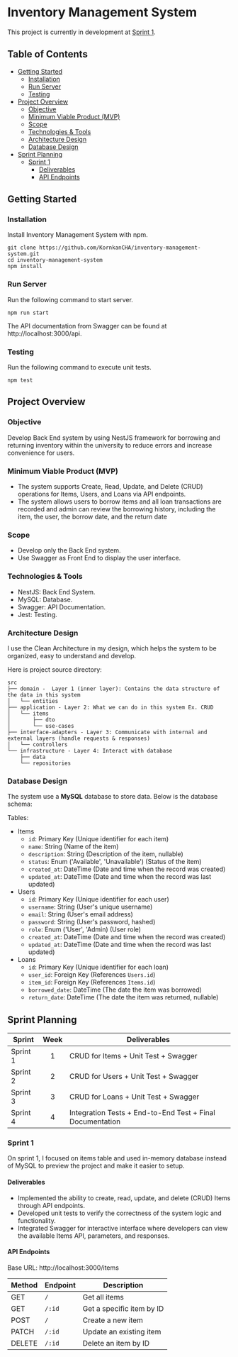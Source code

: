 # Inventory Management System
This project is currently in development at [Sprint 1](#sprint-1).
## Table of Contents
- [Getting Started](#getting-started)
   - [Installation](#installation)
   - [Run Server](#run-server)
   - [Testing](#testing)
- [Project Overview](#project-overview)
   - [Objective](#objective)
   - [Minimum Viable Product (MVP)](#minimum-viable-product-mvp)
   - [Scope](#scope)
   - [Technologies & Tools](#technologies-tools)
   - [Architecture Design](#architecture-design)
   - [Database Design](#database-design)
- [Sprint Planning](#sprint-planning)
    - [Sprint 1](#sprint-1)
        - [Deliverables](#deliverables)
        - [API Endpoints](#api-endpoints)

## Getting Started

### Installation

Install Inventory Management System with npm.

```
git clone https://github.com/KornkanCHA/inventory-management-system.git
cd inventory-management-system
npm install
```

### Run Server
Run the following command to start server.
```
npm run start
```
The API documentation from Swagger can be found at http://localhost:3000/api.

### Testing
Run the following command to execute unit tests.
```
npm test
```

## Project Overview

### Objective

Develop Back End system by using NestJS framework for borrowing and returning inventory within the university to reduce errors and increase convenience for users.

### Minimum Viable Product (MVP)

- The system supports Create, Read, Update, and Delete (CRUD) operations for Items, Users, and Loans via API endpoints.
- The system allows users to borrow items and all loan transactions are recorded and admin can review the borrowing history, including the item, the user, the borrow date, and the return date

### Scope

- Develop only the Back End system.
- Use Swagger as Front End to display the user interface.

### Technologies & Tools

- NestJS: Back End System.
- MySQL: Database.
- Swagger: API Documentation.
- Jest: Testing.

### Architecture Design

I use the Clean Architecture in my design, which helps the system to be organized, easy to understand and develop.

Here is project source directory:

```
src
├── domain -  Layer 1 (inner layer): Contains the data structure of the data in this system
│   └── entities
├── application - Layer 2: What we can do in this system Ex. CRUD
│   └── items
│       ├── dto
│       └── use-cases
├── interface-adapters - Layer 3: Communicate with internal and external layers (handle requests & responses)
│   └── controllers
└── infrastructure - Layer 4: Interact with database
    ├── data
    └── repositories
```

### Database Design

The system use a **MySQL** database to store data. Below is the database schema:

Tables:
- Items
   - `id`: Primary Key (Unique identifier for each item)
   - `name`: String (Name of the item)
   - `description`: String (Description of the item, nullable)
   - `status`: Enum ('Available', 'Unavailable') (Status of the item)
   - `created_at`: DateTime (Date and time when the record was created)
   - `updated_at`: DateTime (Date and time when the record was last updated)
- Users
   - `id`: Primary Key (Unique identifier for each user)
   - `username`: String (User's unique username)
   - `email`: String (User's email address)
   - `password`: String (User's password, hashed)
   - `role`: Enum ('User', 'Admin) (User role)
   - `created_at`: DateTime (Date and time when the record was created)
   - `updated_at`: DateTime (Date and time when the record was last updated)
- Loans
   - `id`: Primary Key (Unique identifier for each loan)
   - `user_id`: Foreign Key (References `Users.id`)
   - `item_id`: Foreign Key (References `Items.id`)
   - `borrowed_date`: DateTime (The date the item was borrowed)
   - `return_date`: DateTime (The date the item was returned, nullable)

## Sprint Planning

Sprint | Week | Deliverables
--- | :---: | ---
Sprint 1 | 1 | CRUD for Items + Unit Test + Swagger
Sprint 2 | 2 | CRUD for Users + Unit Test + Swagger
Sprint 3 | 3 | CRUD for Loans + Unit Test + Swagger
Sprint 4 | 4 | Integration Tests + End-to-End Test + Final Documentation

### Sprint 1

On sprint 1, I focused on items table and used in-memory database instead of MySQL to preview the project and make it easier to setup.

#### Deliverables

- Implemented the ability to create, read, update, and delete (CRUD) Items through API endpoints.
- Developed unit tests to verify the correctness of the system logic and functionality.
- Integrated Swagger for interactive interface where developers can view the available Items API, parameters, and responses.

#### API Endpoints

Base URL: http://localhost:3000/items


| Method | Endpoint         | Description                             |
|--------|------------------|-----------------------------------------|
| GET    | `/`              | Get all items                           |
| GET    | `/:id`           | Get a specific item by ID               |
| POST   | `/`              | Create a new item                       |
| PATCH  | `/:id`           | Update an existing item                 |
| DELETE | `/:id`           | Delete an item by ID                    |



